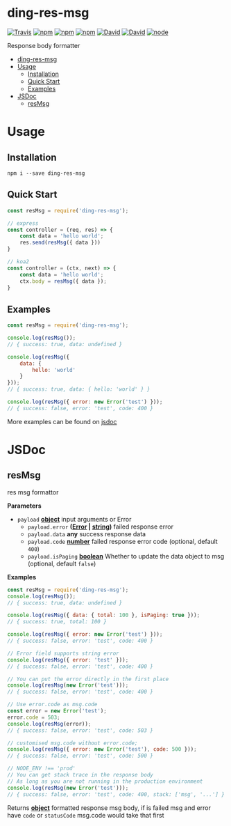 # ding-res-msg

[![Travis](https://img.shields.io/travis/yidinghan/ding-res-msg.svg?style=flat-square)](https://www.npmjs.com/package/ding-res-msg)
[![npm](https://img.shields.io/npm/l/ding-res-msg.svg?style=flat-square)](https://www.npmjs.com/package/ding-res-msg)
[![npm](https://img.shields.io/npm/v/ding-res-msg.svg?style=flat-square)](https://www.npmjs.com/package/ding-res-msg)
[![npm](https://img.shields.io/npm/dm/ding-res-msg.svg?style=flat-square)](https://www.npmjs.com/package/ding-res-msg)
[![David](https://img.shields.io/david/yidinghan/ding-res-msg.svg?style=flat-square)](https://www.npmjs.com/package/ding-res-msg)
[![David](https://img.shields.io/david/dev/yidinghan/ding-res-msg.svg?style=flat-square)](https://www.npmjs.com/package/ding-res-msg)
[![node](https://img.shields.io/node/v/ding-res-msg.svg)](https://www.npmjs.com/package/ding-res-msg)

Response body formatter

<!-- TOC -->

- [ding-res-msg](#ding-res-msg)
- [Usage](#usage)
  - [Installation](#installation)
  - [Quick Start](#quick-start)
  - [Examples](#examples)
- [JSDoc](#jsdoc)
  - [resMsg](#resmsg)

<!-- /TOC -->

# Usage

## Installation

```shell
npm i --save ding-res-msg
```

## Quick Start

```js
const resMsg = require('ding-res-msg');

// express
const controller = (req, res) => {
    const data = 'hello world';
    res.send(resMsg({ data }))
}

// koa2
const controller = (ctx, next) => {
    const data = 'hello world';
    ctx.body = resMsg({ data }); 
}
```

## Examples

```js
const resMsg = require('ding-res-msg');

console.log(resMsg());
// { success: true, data: undefined }

console.log(resMsg({
    data: {
        hello: 'world'
    }
}));
// { success: true, data: { hello: 'world' } }

console.log(resMsg({ error: new Error('test') }));
// { success: false, error: 'test', code: 400 }
```

More examples can be found on [jsdoc](#resmsg)

# JSDoc

<!-- Generated by documentation.js. Update this documentation by updating the source code. -->

## resMsg

res msg formattor

**Parameters**

-   `payload` **[object](https://developer.mozilla.org/en-US/docs/Web/JavaScript/Reference/Global_Objects/Object)** input arguments or Error
    -   `payload.error` **([Error](https://developer.mozilla.org/en-US/docs/Web/JavaScript/Reference/Global_Objects/Error) \| [string](https://developer.mozilla.org/en-US/docs/Web/JavaScript/Reference/Global_Objects/String))** failed response error
    -   `payload.data` **any** success response data
    -   `payload.code` **[number](https://developer.mozilla.org/en-US/docs/Web/JavaScript/Reference/Global_Objects/Number)** failed response error code (optional, default `400`)
    -   `payload.isPaging` **[boolean](https://developer.mozilla.org/en-US/docs/Web/JavaScript/Reference/Global_Objects/Boolean)** Whether to update the data object to msg (optional, default `false`)

**Examples**

```javascript
const resMsg = require('ding-res-msg');
console.log(resMsg());
// { success: true, data: undefined }

console.log(resMsg({ data: { total: 100 }, isPaging: true }));
// { success: true, total: 100 }

console.log(resMsg({ error: new Error('test') }));
// { success: false, error: 'test', code: 400 }

// Error field supports string error
console.log(resMsg({ error: 'test' }));
// { success: false, error: 'test', code: 400 }

// You can put the error directly in the first place
console.log(resMsg(new Error('test')));
// { success: false, error: 'test', code: 400 }

// Use error.code as msg.code
const error = new Error('test');
error.code = 503;
console.log(resMsg(error));
// { success: false, error: 'test', code: 503 }

// customised msg.code without error.code;
console.log(resMsg({ error: new Error('test'), code: 500 }));
// { success: false, error: 'test', code: 500 }

// NODE_ENV !== 'prod'
// You can get stack trace in the response body
// As long as you are not running in the production environment
console.log(resMsg(new Error('test')));
// { success: false, error: 'test', code: 400, stack: ['msg', '...'] }
```

Returns **[object](https://developer.mozilla.org/en-US/docs/Web/JavaScript/Reference/Global_Objects/Object)** formatted response msg body,
                 if is failed msg and error have `code` or `statusCode`
                 msg.code would take that first
